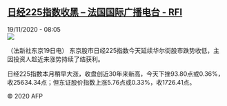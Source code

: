 <!--1605776035000-->
[日经225指数收黑 – 法国国际广播电台 - RFI](http://www.rfi.fr//cn/contenu/20201119-%E6%97%A5%E7%BB%8F225%E6%8C%87%E6%95%B0%E6%94%B6%E9%BB%91)
------

<div>19/11/2020 - 08:05</div><img src="https://s.rfi.fr/media/display/94a7b030-2a3a-11eb-a4b6-005056bf87d6/w:310/p:16x9/eco0002b.201119150501.jpg"><div class="t-content__body u-clearfix"><p>（法新社东京19日电）    东京股市日经225指数今天延续华尔街股市跌势收低，主因投资人趁近来涨势持续了结获利。</p><p>日经225指数本月稍早大涨，收盘创近30年来新高，今天下挫93.80点或0.36%，收25634.34点；但东证股价指数上涨5.76点或0.33%，收1726.41点。</p><p class="t-copyright">© 2020 AFP</p>        </div>
